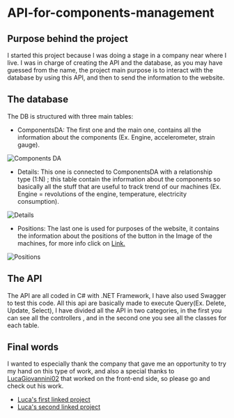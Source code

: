 # API-for-components-management 


## Purpose behind the project 
I started this project because I was doing a stage in a company near where I live. I was in charge of creating the API and the database, as you may have guessed from the name, the project main purpose is to interact with the database by using this API, and then to send the information to the website. 

## The database
The DB is structured with three main tables:
* ComponentsDA: The first one and the main one, contains all the information about the components (Ex. Engine, accelerometer, strain gauge).

![Components DA](https://github.com/Pablososs/api-for-components-management/assets/134268303/a00aae06-ba03-46a0-8199-5ec019495ee4)

* Details: This one is connected to ComponentsDA with a relationship type (1:N) ; this table contain the information about the components so basically all the stuff that are useful to track trend of our machines (Ex. Engine = revolutions of the engine, temperature, electricity consumption).

![Details](https://github.com/Pablososs/api-for-components-management/assets/134268303/ec138d90-dd13-42cb-9832-cc90b878e4d1)


* Positions: The last one is used for purposes of the website, it contains the information about the positions of the button in the Image of the machines, for more info click on [Link.](https://github.com/LucaGiovannini02/details-by-a-photo)

![Positions](https://github.com/Pablososs/api-for-components-management/assets/134268303/ed46cce3-40a7-43f2-ba2a-4c01f18b98e1)

## The API
The API are all coded in C# with .NET Framework, I have also used Swagger to test this code. All this api are basically made to execute Query(Ex. Delete, Update, Select), I have divided all the API in two categories, in the first you can see all the controllers , and in the second one you see all the classes for each table.

## Final words
I wanted to especially thank the company that gave me an opportunity to try my hand on this type of work, and also a special thanks to [LucaGiovannini02](https://github.com/LucaGiovannini02) that worked on the front-end side, so please go and check out his work. 
* [Luca's first linked project](https://github.com/LucaGiovannini02/components-details) 
* [Luca's second linked project](https://github.com/LucaGiovannini02/details-by-a-photo)
